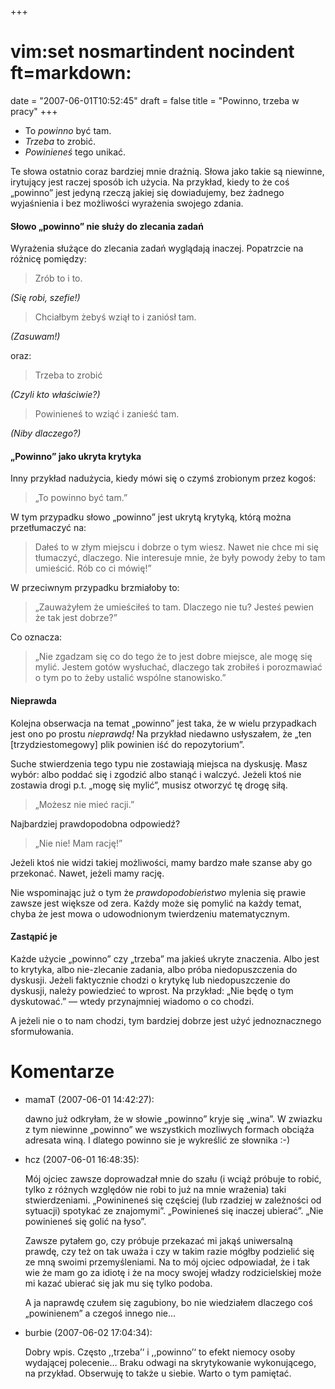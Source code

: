 +++
# vim:set nosmartindent nocindent ft=markdown:
date = "2007-06-01T10:52:45"
draft = false
title = "Powinno, trzeba w pracy"
+++
* To _powinno_ być tam.  
* _Trzeba_ to zrobić.  
* _Powinieneś_ tego unikać.

Te słowa ostatnio coraz bardziej mnie drażnią. Słowa jako takie są niewinne,
irytujący jest raczej sposób ich użycia. Na przykład, kiedy to że coś „powinno”
jest jedyną rzeczą jakiej się dowiadujemy, bez żadnego wyjaśnienia i bez
możliwości wyrażenia swojego zdania.

#### Słowo „powinno” nie służy do zlecania zadań

Wyrażenia służące do zlecania zadań wyglądają inaczej. Popatrzcie na różnicę
pomiędzy:

> Zrób to i to.  

_(Się robi, szefie!)_  
  
> Chciałbym żebyś wziął to i zaniósł tam.  

_(Zasuwam!)_

oraz:

> Trzeba to zrobić  

_(Czyli kto właściwie?)_  
  
> Powinieneś to wziąć i zanieść tam.  

_(Niby dlaczego?)_

#### „Powinno” jako ukryta krytyka

Inny przykład nadużycia, kiedy mówi się o czymś zrobionym przez kogoś:

> „To powinno być tam.”

W tym przypadku słowo „powinno” jest ukrytą krytyką, którą można przetłumaczyć
na:

> Dałeś to w złym miejscu i dobrze o tym wiesz. Nawet nie chce mi się tłumaczyć,
> dlaczego. Nie interesuje mnie, że były powody żeby to tam umieścić.  Rób co ci
> mówię!”

W przeciwnym przypadku brzmiałoby to:

> „Zauważyłem że umieściłeś to tam. Dlaczego nie tu? Jesteś pewien że tak jest
> dobrze?”

Co oznacza:

> „Nie zgadzam się co do tego że to jest dobre miejsce, ale mogę się mylić.
> Jestem gotów wysłuchać, dlaczego tak zrobiłeś i porozmawiać o tym po to żeby
> ustalić wspólne stanowisko.”

#### Nieprawda

Kolejna obserwacja na temat „powinno” jest taka, że w wielu przypadkach jest
ono po prostu _nieprawdą!_ Na przykład niedawno usłyszałem, że „ten
[trzydziestomegowy] plik powinien iść do repozytorium”.

Suche stwierdzenia tego typu nie zostawiają miejsca na dyskusję. Masz wybór:
albo poddać się i zgodzić albo stanąć i walczyć. Jeżeli ktoś nie zostawia
drogi p.t. „mogę się mylić”, musisz otworzyć tę drogę siłą.

> „Możesz nie mieć racji.”

Najbardziej prawdopodobna odpowiedź?

> „Nie nie! Mam rację!”

Jeżeli ktoś nie widzi takiej możliwości, mamy bardzo małe szanse aby go
przekonać. Nawet, jeżeli mamy rację.

Nie wspominając już o tym że _prawdopodobieństwo_ mylenia się prawie zawsze
jest większe od zera. Każdy może się pomylić na każdy temat, chyba że jest
mowa o udowodnionym twierdzeniu matematycznym.

#### Zastąpić je

Każde użycie „powinno” czy „trzeba” ma jakieś ukryte znaczenia. Albo jest to
krytyka, albo nie-zlecanie zadania, albo próba niedopuszczenia do dyskusji.
Jeżeli faktycznie chodzi o krytykę lub niedopuszczenie do dyskusji, należy
powiedzieć to wprost. Na przykład: „Nie będę o tym dyskutować.” ― wtedy
przynajmniej wiadomo o co chodzi.

A jeżeli nie o to nam chodzi, tym bardziej dobrze jest użyć jednoznacznego
sformułowania.

# Komentarze

* mamaT (2007-06-01 14:42:27): <p>dawno już odkryłam, że w słowie
  &#8222;powinno&#8221; kryje się &#8222;wina&#8221;. W zwiazku z tym niewinne
  &#8222;powinno&#8221; we wszystkich mozliwych formach obciąża adresata winą. I
  dlatego powinno sie je wykreślić ze słownika :-)</p>
* hcz (2007-06-01 16:48:35): <p>Mój ojciec zawsze doprowadzał mnie do szału (i
  wciąż próbuje to robić, tylko z różnych względów nie robi to już na mnie
  wrażenia) taki stwierdzeniami. &#8222;Powinineneś się częściej (lub rzadziej w
  zależności od sytuacji) spotykać ze znajomymi&#8221;. &#8222;Powinieneś się
  inaczej ubierać&#8221;. &#8222;Nie powinieneś się golić na łyso&#8221;.</p>
  <p>Zawsze pytałem go, czy próbuje przekazać mi jakąś uniwersalną prawdę, czy
  też on tak uważa i czy w takim razie mógłby podzielić się ze mną swoimi
  przemyśleniami. Na to mój ojciec odpowiadał, że i tak wie że mam go za idiotę
  i że na mocy swojej władzy rodzicielskiej może mi kazać ubierać się jak mu się
  tylko podoba.</p>  <p>A ja naprawdę czułem się zagubiony, bo nie wiedziałem
  dlaczego coś &#8222;powinienem&#8221; a czegoś innego nie&#8230;</p>
* burbie (2007-06-02 17:04:34): <p>Dobry wpis. Często ,,trzeba&#8217;&#8216; i
  ,,powinno&#8217;&#8216; to efekt niemocy osoby wydającej polecenie&#8230;
  Braku odwagi na skrytykowanie wykonującego, na przykład. Obserwuję to także u
  siebie. Warto o tym pamiętać.</p>
